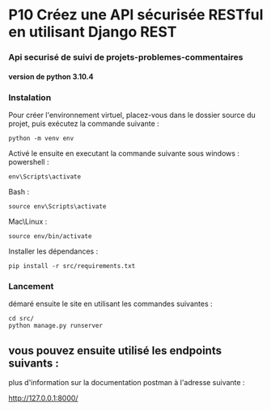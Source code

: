 # P10 Créez une API sécurisée RESTful en utilisant Django REST

### Api securisé de suivi de projets-problemes-commentaires

#### version de python 3.10.4

### Instalation
Pour créer l'environnement virtuel, placez-vous dans le dossier source du projet, puis exécutez la commande suivante :
```
python -m venv env
```

Activé le ensuite en executant la commande suivante sous windows :
powershell :
```
env\Scripts\activate
```
Bash :
```
source env\Scripts\activate
```

Mac\Linux :
```
source env/bin/activate
```

Installer les dépendances :
```
pip install -r src/requirements.txt
```
### Lancement
démaré ensuite le site en utilisant les commandes suivantes :
```
cd src/
python manage.py runserver
```
## vous pouvez ensuite utilisé les endpoints suivants :

plus d'information sur la documentation postman à l'adresse suivante :

http://127.0.0.1:8000/

